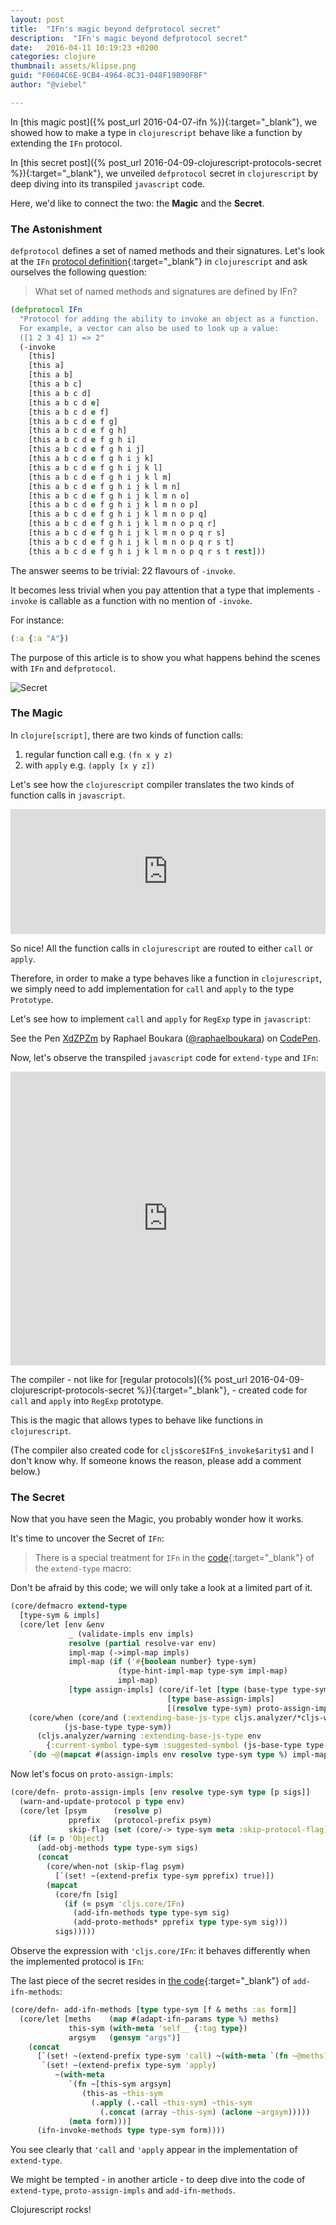 ```yaml
---
layout: post
title:  "IFn's magic beyond defprotocol secret"
description:  "IFn's magic beyond defprotocol secret"
date:   2016-04-11 10:19:23 +0200
categories: clojure
thumbnail: assets/klipse.png
guid: "F0604C6E-9CB4-4964-8C31-048F19B90FBF"
author: "@viebel"

---
```


In [this magic post]({% post_url 2016-04-07-ifn %}){:target="_blank"}, we showed how to make a type in `clojurescript` behave like a function by extending the `IFn` protocol.

In [this secret post]({% post_url 2016-04-09-clojurescript-protocols-secret %}){:target="_blank"}, we unveiled `defprotocol` secret in `clojurescript` by deep diving into its transpiled `javascript` code. 

Here, we'd like to connect the two: the **Magic** and the **Secret**.

### The Astonishment

`defprotocol` defines a set of named methods and their signatures.
Let's look at the `IFn` [protocol definition](https://github.com/clojure/clojurescript/blob/master/src/main/cljs/cljs/core.cljs#L435){:target="_blank"} in `clojurescript` and ask ourselves the following question:

>What set of named methods and signatures are defined by IFn?

~~~clojure
(defprotocol IFn
  "Protocol for adding the ability to invoke an object as a function.
  For example, a vector can also be used to look up a value:
  ([1 2 3 4] 1) => 2"
  (-invoke
    [this]
    [this a]
    [this a b]
    [this a b c]
    [this a b c d]
    [this a b c d e]
    [this a b c d e f]
    [this a b c d e f g]
    [this a b c d e f g h]
    [this a b c d e f g h i]
    [this a b c d e f g h i j]
    [this a b c d e f g h i j k]
    [this a b c d e f g h i j k l]
    [this a b c d e f g h i j k l m]
    [this a b c d e f g h i j k l m n]
    [this a b c d e f g h i j k l m n o]
    [this a b c d e f g h i j k l m n o p]
    [this a b c d e f g h i j k l m n o p q]
    [this a b c d e f g h i j k l m n o p q r]
    [this a b c d e f g h i j k l m n o p q r s]
    [this a b c d e f g h i j k l m n o p q r s t]
    [this a b c d e f g h i j k l m n o p q r s t rest]))
~~~


The answer seems to be trivial: 22 flavours of `-invoke`.

It becomes less trivial when you pay attention that a type that implements `-invoke` is callable as a function with no mention of `-invoke`.

For instance:

~~~clojure
(:a {:a "A"})
~~~

The purpose of this article is to show you what happens behind the scenes with `IFn` and `defprotocol`.


![Secret](/assets/magic.png)

### The Magic

In `clojure[script]`, there are two kinds of function calls:

1. regular function call e.g. `(fn x y z)`
2. with `apply` e.g. `(apply [x y z])`

Let's see how the `clojurescript` compiler translates the two kinds of function calls in `javascript`.

<iframe frameborder="0" width="100%" height="200px"
    src= 
    "http://app.klipse.tech/?cljs_in=(%3D%201%202)%0A(apply%20%3D%20%5B1%202%203%5D)&js_only=1">
</iframe>

So nice! All the function calls in `clojurescript` are routed to either `call` or `apply`.

Therefore, in order to make a type behaves like a function in `clojurescript`, we simply need to add implementation for `call` and `apply` to the type `Prototype`.

Let's see how to implement `call` and `apply` for `RegExp` type in `javascript`:

<p data-height="407" data-theme-id="23367" data-slug-hash="XdZPZm" data-default-tab="js" data-user="raphaelboukara" class="codepen">See the Pen <a href="http://codepen.io/raphaelboukara/pen/XdZPZm/">XdZPZm</a> by Raphael Boukara (<a href="http://codepen.io/raphaelboukara">@raphaelboukara</a>) on <a href="http://codepen.io">CodePen</a>.</p>
<script async src="//assets.codepen.io/assets/embed/ei.js"></script>

Now, let's observe the transpiled `javascript` code for `extend-type` and `IFn`:


<iframe frameborder="0" width="100%" height="470px"
    src= 
    "http://app.klipse.tech/?cljs_in=(ns%20my.regexp)%0A%0A(extend-type%20js%2FRegExp%0A%20%20IFn%0A%20%20(-invoke%20%0A%20%20%20%20(%5Bmatch%20s%5D%20(re-find%20match%20s))))%0A%0A(%23%22clojure%22%20%22clojurescript%22)%0A&js_only=1">
</iframe>

The compiler - not like for [regular protocols]({% post_url 2016-04-09-clojurescript-protocols-secret %}){:target="_blank"}, - created code for `call` and `apply` into `RegExp` prototype.

This is the magic that allows types to behave like functions in `clojurescript`.

(The compiler also created code for `cljs$core$IFn$_invoke$arity$1` and I don't know why. If someone knows the reason, please add a comment below.)

### The Secret

Now that you have seen the Magic, you probably wonder how it works.

It's time to uncover the Secret of `IFn`:

> There is a special treatment for `IFn` in the [code](https://github.com/clojure/clojurescript/blob/master/src/main/clojure/cljs/core.cljc#L1501){:target="_blank"} of the `extend-type` macro:

Don't be afraid by this code; we will only take a look at a limited part of it.

~~~clojure
(core/defmacro extend-type
  [type-sym & impls]
  (core/let [env &env
             _ (validate-impls env impls)
             resolve (partial resolve-var env)
             impl-map (->impl-map impls)
             impl-map (if ('#{boolean number} type-sym)
                        (type-hint-impl-map type-sym impl-map)
                        impl-map)
             [type assign-impls] (core/if-let [type (base-type type-sym)]
                                   [type base-assign-impls]
                                   [(resolve type-sym) proto-assign-impls])]
    (core/when (core/and (:extending-base-js-type cljs.analyzer/*cljs-warnings*)
            (js-base-type type-sym))
      (cljs.analyzer/warning :extending-base-js-type env
        {:current-symbol type-sym :suggested-symbol (js-base-type type-sym)}))
    `(do ~@(mapcat #(assign-impls env resolve type-sym type %) impl-map))))
~~~

Now let's focus on `proto-assign-impls`:

~~~clojure
(core/defn- proto-assign-impls [env resolve type-sym type [p sigs]]
  (warn-and-update-protocol p type env)
  (core/let [psym      (resolve p)
             pprefix   (protocol-prefix psym)
             skip-flag (set (core/-> type-sym meta :skip-protocol-flag))]
    (if (= p 'Object)
      (add-obj-methods type type-sym sigs)
      (concat
        (core/when-not (skip-flag psym)
          [`(set! ~(extend-prefix type-sym pprefix) true)])
        (mapcat
          (core/fn [sig]
            (if (= psym 'cljs.core/IFn)
              (add-ifn-methods type type-sym sig)
              (add-proto-methods* pprefix type type-sym sig)))
          sigs)))))
~~~

Observe the expression with `'cljs.core/IFn`: it behaves differently when the implemented protocol is `IFn`:

The last piece of the secret resides in [the code](https://github.com/clojure/clojurescript/blob/master/src/main/clojure/cljs/core.cljc#L1382){:target="_blank"} of `add-ifn-methods`:

~~~clojure
(core/defn- add-ifn-methods [type type-sym [f & meths :as form]]
  (core/let [meths    (map #(adapt-ifn-params type %) meths)
             this-sym (with-meta 'self__ {:tag type})
             argsym   (gensym "args")]
    (concat
      [`(set! ~(extend-prefix type-sym 'call) ~(with-meta `(fn ~@meths) (meta form)))
       `(set! ~(extend-prefix type-sym 'apply)
          ~(with-meta
             `(fn ~[this-sym argsym]
                (this-as ~this-sym
                  (.apply (.-call ~this-sym) ~this-sym
                    (.concat (array ~this-sym) (aclone ~argsym)))))
             (meta form)))]
      (ifn-invoke-methods type type-sym form))))
~~~

You see clearly that `'call` and `'apply` appear in the implementation of `extend-type`.

We might be tempted - in another article - to deep dive into the code of `extend-type`, `proto-assign-impls` and `add-ifn-methods`.

Clojurescript rocks!

[app-url]: http://app.klipse.tech?blog=klipse

